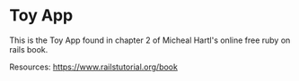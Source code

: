 # Toy App

This is the Toy App found in chapter 2 of Micheal Hartl's online free ruby on rails book.

Resources:
https://www.railstutorial.org/book